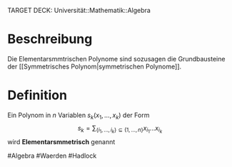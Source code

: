 TARGET DECK: Universität::Mathematik::Algebra

# Beschreibung
Die Elementarsmmtrischen Polynome sind sozusagen die Grundbausteine der [[Symmetrisches Polynom|symmetrischen Polynome]].

# Definition
Ein Polynom in $n$ Variablen $s_k(x_1, ..., x_k)$ der Form
$$s_k = \sum_{\{i_1, ..., i_k\} \subseteq \{1, ..., n\}} x_{i_1}...x_{i_k}$$
wird **Elementarsmmetrisch** genannt


$\newcommand{\Q}{\mathbb Q}$
$\newcommand{\R}{\mathbb R}$
$\newcommand{\C}{\mathbb C}$
$\newcommand{\F}{\mathbb F}$
$\newcommand{\Z}{\mathbb Z}$
$\newcommand{\N}{\mathbb N}$
$\newcommand{\a}{\alpha}$

#Algebra #Waerden #Hadlock 


